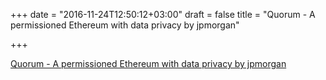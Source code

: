 +++
date = "2016-11-24T12:50:12+03:00"
draft = false
title = "Quorum - A permissioned Ethereum with data privacy by jpmorgan"

+++

<p><a href="https://github.com/jpmorganchase/quorum">Quorum - A permissioned Ethereum with data privacy by jpmorgan</a></p>

